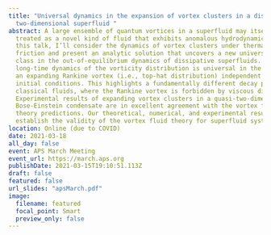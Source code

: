 ```yaml
---
title: "Universal dynamics in the expansion of vortex clusters in a dissipative
  two-dimensional superfluid "
abstract: A large ensemble of quantum vortices in a superfluid may itself be
  treated as a novel kind of fluid that exhibits anomalous hydrodynamics. In
  this talk, I’ll consider the dynamics of vortex clusters under thermal
  friction and present an analytic solution that uncovers a new universality
  class in the out-of-equilibrium dynamics of dissipative superfluids. The
  long-time dynamics of the vorticity distribution is universal in the form of
  an expanding Rankine vortex (i.e., top-hat distribution) independent of
  initial conditions. This highlights a fundamentally different decay process to
  classical fluids, where the Rankine vortex is forbidden by viscous diffusion.
  Experimental results of expanding vortex clusters in a quasi-two-dimensional
  Bose-Einstein condensate are in excellent agreement with the vortex fluid
  theory predictions. Our theoretical, numerical, and experimental results
  establish the validity of the vortex fluid theory for superfluid systems.
location: Online (due to COVID)
date: 2021-03-18
all_day: false
event: APS March Meeting
event_url: https://march.aps.org
publishDate: 2021-03-15T19:10:51.113Z
draft: false
featured: false
url_slides: "apsMarch.pdf"
image:
  filename: featured
  focal_point: Smart
  preview_only: false
---
```

